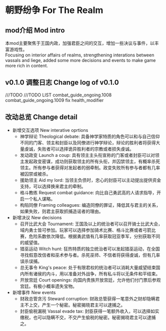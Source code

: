 ﻿# **朝野纷争 For The Realm**
## mod介绍 Mod intro
本mod主要聚焦于王国内政，加强君臣之间的交互，增加一些决议与事件，以丰富游戏性。  
Focusing on interior affairs of realms, strengthening interations between vassals and liege, added some more decisions and events to make game more rich in content.
## v0.1.0 调整日志 Change log of v0.1.0
///TODO
///TODO LIST combat_guide_ongoing.1008 combat_guide_ongoing.1009 fix health_modifier
## 改动总览 Change detail
+ 新增交互选项 New interative oprtions
  + 神学辩论 Theological debate: 具备神学家特质的角色可以和与自己信仰不同的门客、领主和封臣以及同僚进行神学辩论，辩论的胜利者将获得大量虔诚，失败者可以选择诡异胜利者的宗教或者损失虔诚。
  + 发动政变 Launch a coup: 具有领主主头衔宣称的门客或者封臣可以对领主发起政变密谋，成功则获取领主的所有头衔，并囚禁领主，有概率杀死领主。所有参与者获得对发起者的弱牵制。政变失败所有参与者都有几率被囚禁或被杀。
  + 援助领主 Aid my lord: 当领主负债时，忠心的封臣可以主动提出提供资金支持，可以选择换来君主的牵制。
  + 格斗教练 Request combat guidance: 向比自己勇武高的人请求指导，开启一个私人谋略。
  + 构陷同僚 Framing colleagues: 编造同僚的罪证，降低其与君主的关系，如果失败，则君主获取抓捕造谣者的理由。
+ 新增决议 New decisions
  + 召开比武大会 Tournament: 王国及以上的统治者可以召开骑士比武大会，域内勇士皆可参加。玩家可以选择参加骑术比赛、格斗比赛或者弓箭比赛，危险系数依次降低。根据勇武值有几率获取冠亚季军，分别获取不同的威望值。
  + 猎巫运动 Witch hunt: 狂热特质的独立统治者可以发起猎巫运动，在全国寻找假意改信者和巫术参与者。杀死巫师、不信者将获得虔诚，但有几率误杀误捕。
  + 总无事令 King's peace: 处于有限君权的统治者可以消耗大量威望结束国内所有诸侯的内斗，用以准备对外战争，所有私斗将以无条件和平结束。
  + 开放宫廷 Court openings: 向国内贵族开放宫廷，允许他们付门票后参观宫廷。有极小概率遗失宝物。
+ 新增事件 New events
  + 财政总管贪污 Steward corruption: 财政总管获得一笔意外之财却隐瞒君主不上交，产生一个秘密。秘密揭晓君主可以逮捕之。
  + 封臣偷税漏税 Vassal evade tax: 封臣获得一笔额外收入，可以选择如实缴税，也可以隐瞒不交，不交产生偷税的秘密。秘密揭晓君主可以逮捕之。